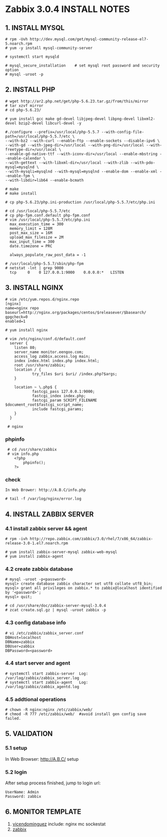 # Zabbix 3.0.4 INSTALL  NOTES
## 1. INSTALL MYSQL
	# rpm -Uvh http://dev.mysql.com/get/mysql-community-release-el7-5.noarch.rpm
	# yum -y install mysql-community-server
	
	# systemctl start mysqld
	
	# mysql_secure_installation    # set mysql root password and security option
	# mysql -uroot -p
	

## 2. INSTALL PHP
	# wget http://ar2.php.net/get/php-5.6.23.tar.gz/from/this/mirror
	# tar xzvf mirror
 	# cd php-5.6.23/

	# yum install gcc make gd-devel libjpeg-devel libpng-devel libxml2-devel bzip2-devel libcurl-devel -y

	#./configure --prefix=/usr/local/php-5.5.7 --with-config-file-path=/usr/local/php-5.5.7/etc \
	--with-bz2 --with-curl --enable-ftp --enable-sockets --disable-ipv6 \
	--with-gd --with-jpeg-dir=/usr/local --with-png-dir=/usr/local --with-freetype-dir=/usr/local \
	--enable-gd-native-ttf --with-iconv-dir=/usr/local --enable-mbstring --enable-calendar \
	--with-gettext --with-libxml-dir=/usr/local --with-zlib --with-pdo-mysql=mysqlnd \
    --with-mysqli=mysqlnd --with-mysql=mysqlnd --enable-dom --enable-xml --enable-fpm \ 
    --with-libdir=lib64 --enable-bcmath

	# make
	# make install
	
	# cp php-5.6.23/php.ini-production /usr/local/php-5.5.7/etc/php.ini
	
	# cd /usr/local/php-5.5.7/etc
	# cp php-fpm.conf.default php-fpm.conf
	# vim /usr/local/php-5.5.7/etc/php.ini
	  max_execution_time = 300
	  memory_limit = 128M
	  post_max_size = 16M
	  upload_max_filesize = 2M
	  max_input_time = 300
	  date.timezone = PRC
	  
	  always_populate_raw_post_data = -1
	  
	# /usr/local/php-5.5.7/sbin/php-fpm
	# netstat -lnt | grep 9000
	  tcp     0    0 127.0.0.1:9000    0.0.0.0:*   LISTEN
	  
## 3. INSTALL NGINX

	# vim /etc/yum.repos.d/nginx.repo
	[nginx]
	name=nginx repo
	baseurl=http://nginx.org/packages/centos/$releasever/$basearch/
	gpgcheck=0
	enabled=1
	
	# yum install nginx
		
	# vim /etc/nginx/conf.d/default.conf
	  server {
        listen 80;
        server_name monitor.eengoo.com;
        access_log zabbix.access.log main;
        index index.html index.php index.html;
        root /usr/share/zabbix;
        location / {
                try_files $uri $uri/ /index.php?$args;
        }

        location ~ \.php$ {
                fastcgi_pass 127.0.0.1:9000;
                fastcgi_index index.php;
                fastcgi_param SCRIPT_FILENAME $document_root$fastcgi_script_name;
                include fastcgi_params;
        }
	  }	
	  
	 # nginx

### phpinfo
	 
	 # cd /usr/share/zabbix 
	 # vim info.php
		<?php
			phpinfo();
		?>
	
	
### check
	In Web Brower: http://A.B.C/info.php 
	
	# tail -f /var/log/nginx/error.log
	
## 4. INSTALL ZABBIX SERVER

### 4.1 install 	zabbix server && agent
	# rpm -ivh http://repo.zabbix.com/zabbix/3.0/rhel/7/x86_64/zabbix-release-3.0-1.el7.noarch.rpm
	
	# yum install zabbix-server-mysql zabbix-web-mysql
	# yum install zabbix-agent

### 4.2 create zabbix database	
	# mysql -uroot -p<password>
	mysql> create database zabbix character set utf8 collate utf8_bin;
	mysql> grant all privileges on zabbix.* to zabbix@localhost identified by '<password>';
	mysql> quit;
	
	# cd /usr/share/doc/zabbix-server-mysql-3.0.4
	# zcat create.sql.gz | mysql -uroot zabbix -p

### 4.3 config database info	
 	# vi /etc/zabbix/zabbix_server.conf
	DBHost=localhost
	DBName=zabbix
	DBUser=zabbix
	DBPassword=<password>
	

### 4.4 start server and agent
	# systemctl start zabbix-server  Log: /var/log/zabbix/zabbix_server.log
	# systemctl start zabbix-agent   Log: /var/log/zabbix/zabbix_agentd.log
	
### 4.5 addtional operations
	# chown -R nginx:nginx /etc/zabbix/web/
	# chmod -R 777 /etc/zabbix/web/  #avoid install gen config save failed.
	
## 5. VALIDATION

### 5.1 setup
   In Web Browser: http://A.B.C/   setup 

### 5.2 login
   After setup process finished, jump to login url:
   
	UserName: Admin
	Password: zabbix
	
## 6. MONITOR TEMPLATE
1. [vicendominguez](https://github.com/vicendominguez) include: nginx mc sockestat
2. [zabbix](https://github.com/kerncai/zabbix)
	

	


	
	
	
	